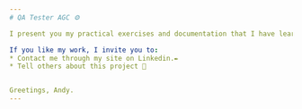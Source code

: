```yaml
---
# QA Tester AGC ⚙️

I present you my practical exercises and documentation that I have learned throughout the **Testing** course with the AGC - Computer Workers, in charge of the teacher Mariana Montenegro. 📄

If you like my work, I invite you to: 
* Contact me through my site on Linkedin.✒️
* Tell others about this project 📢


Greetings, Andy.
---
```


